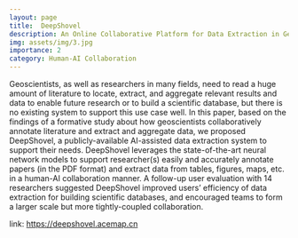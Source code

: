 ```yaml
---
layout: page
title:  DeepShovel
description: An Online Collaborative Platform for Data Extraction in Geoscience Literature with AI Assistance
img: assets/img/3.jpg
importance: 2
category: Human-AI Collaboration
---
```


Geoscientists, as well as researchers in many fields, need to read a huge amount of literature to locate, extract, and aggregate relevant results and data to enable future research or to build a scientific database, but there is no existing system to support this use case well. In this paper, based on the findings of a formative study about how geoscientists collaboratively annotate literature and extract and aggregate data, we proposed DeepShovel, a publicly-available AI-assisted data extraction system to support their needs. DeepShovel leverages the state-of-the-art neural network models to support researcher(s) easily and accurately annotate papers (in the PDF format) and extract data from tables, figures, maps, etc. in a human-AI collaboration manner. A follow-up user evaluation with 14 researchers suggested DeepShovel improved users’ efficiency of data extraction for building scientific databases, and encouraged teams to form a larger scale but more tightly-coupled collaboration.

link: https://deepshovel.acemap.cn
